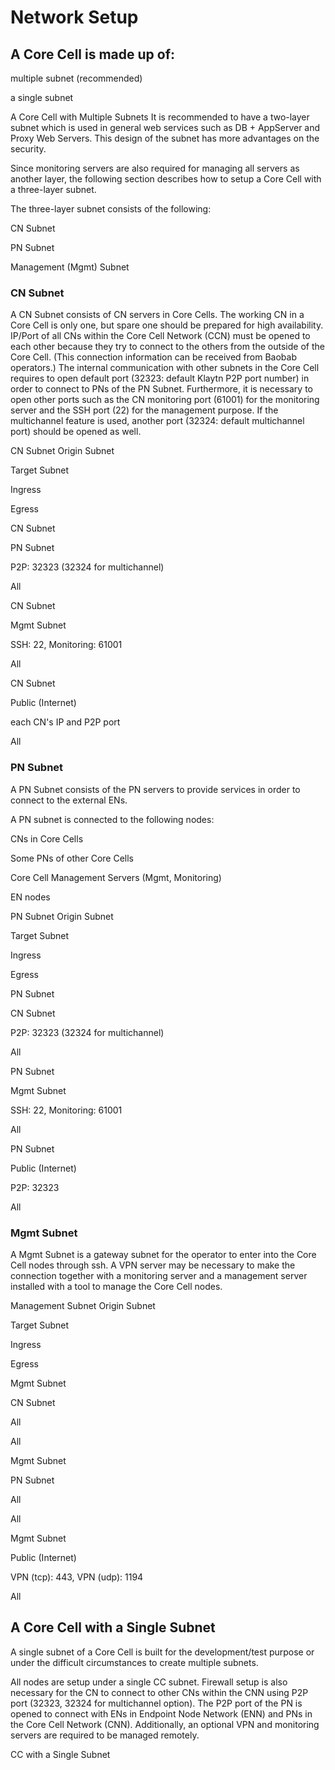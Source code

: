 # Network Setup

## A Core Cell is made up of:

multiple subnet (recommended)

a single subnet

A Core Cell with Multiple Subnets
It is recommended to have a two-layer subnet which is used in general web services such as DB + AppServer and Proxy Web Servers. This design of the subnet has more advantages on the security.

Since monitoring servers are also required for managing all servers as another layer, the following section describes how to setup a Core Cell with a three-layer subnet.

The three-layer subnet consists of the following:

CN Subnet

PN Subnet

Management (Mgmt) Subnet

### CN Subnet
A CN Subnet consists of CN servers in Core Cells. The working CN in a Core Cell is only one, but spare one should be prepared for high availability. IP/Port of all CNs within the Core Cell Network (CCN) must be opened to each other because they try to connect to the others from the outside of the Core Cell. (This connection information can be received from Baobab operators.) The internal communication with other subnets in the Core Cell requires to open default port (32323: default Klaytn P2P port number) in order to connect to PNs of the PN Subnet. Furthermore, it is necessary to open other ports such as the CN monitoring port (61001) for the monitoring server and the SSH port (22) for the management purpose. If the multichannel feature is used, another port (32324: default multichannel port) should be opened as well.


CN Subnet
Origin Subnet

Target Subnet

Ingress

Egress

CN Subnet

PN Subnet

P2P: 32323 (32324 for multichannel)

All

CN Subnet

Mgmt Subnet

SSH: 22, Monitoring: 61001

All

CN Subnet

Public (Internet)

each CN's IP and P2P port

All

### PN Subnet
A PN Subnet consists of the PN servers to provide services in order to connect to the external ENs.

A PN subnet is connected to the following nodes:

CNs in Core Cells

Some PNs of other Core Cells

Core Cell Management Servers (Mgmt, Monitoring)

EN nodes


PN Subnet
Origin Subnet

Target Subnet

Ingress

Egress

PN Subnet

CN Subnet

P2P: 32323 (32324 for multichannel)

All

PN Subnet

Mgmt Subnet

SSH: 22, Monitoring: 61001

All

PN Subnet

Public (Internet)

P2P: 32323

All

### Mgmt Subnet
A Mgmt Subnet is a gateway subnet for the operator to enter into the Core Cell nodes through ssh. A VPN server may be necessary to make the connection together with a monitoring server and a management server installed with a tool to manage the Core Cell nodes.


Management Subnet
Origin Subnet

Target Subnet

Ingress

Egress

Mgmt Subnet

CN Subnet

All

All

Mgmt Subnet

PN Subnet

All

All

Mgmt Subnet

Public (Internet)

VPN (tcp): 443, VPN (udp): 1194

All

## A Core Cell with a Single Subnet
A single subnet of a Core Cell is built for the development/test purpose or under the difficult circumstances to create multiple subnets.

All nodes are setup under a single CC subnet. Firewall setup is also necessary for the CN to connect to other CNs within the CNN using P2P port (32323, 32324 for multichannel option). The P2P port of the PN is opened to connect with ENs in Endpoint Node Network (ENN) and PNs in the Core Cell Network (CNN). Additionally, an optional VPN and monitoring servers are required to be managed remotely.


CC with a Single Subnet
